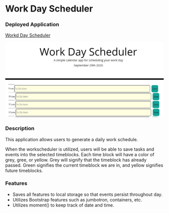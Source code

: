 # Work Day Scheduler

### Deployed Application 

[Workd Day Scheduler](https://areye022.github.io/workdayscheduler/)

![Screenshot of Weather Dashboard](workday.JPG)

### Description 
This application allows users to generate a daily work schedule.

When the workscheduler is utilized, users will be able to save tasks and events into the selected timeblocks. Each time block will have a color of grey, gree, or yellow. Grey will signify that the timeblock has already passed. Green signifies the current timeblock we are in, and yellow signifies future timeblocks.

### Features
* Saves all features to local storage so that events persist throughout day. 
* Utilizes Bootstrap features such as jumbotron, containers, etc.   
* Utilizes moment() to keep track of date and time. 



